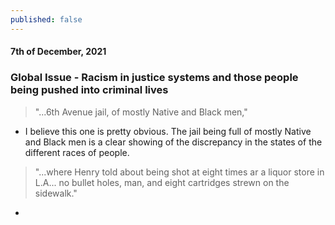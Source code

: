 ```yaml
---
published: false
---
```

#### 7th of December, 2021

### Global Issue - Racism in justice systems and those people being pushed into criminal lives

> "...6th Avenue jail, of mostly Native and Black men,"

- I believe this one is pretty obvious. The jail being full of mostly Native and Black men is a clear showing of the discrepancy in the states of the different races of people.

> "...where Henry told about being shot at eight times ar a liquor store in L.A... no bullet holes, man, and eight cartridges strewn on the sidewalk."

- 

